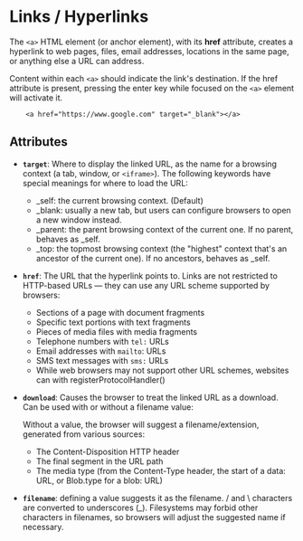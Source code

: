 # Links / Hyperlinks

The `<a>` HTML element (or anchor element), with its **href** attribute, creates a hyperlink to web pages, files, email addresses, locations in the same page, or anything else a URL can address.

Content within each `<a>` should indicate the link's destination. If the href attribute is present, pressing the enter key while focused on the `<a>` element will activate it.

```
    <a href="https://www.google.com" target="_blank"></a>
```

## Attributes

- **`target`**: Where to display the linked URL, as the name for a browsing context (a tab, window, or `<iframe>`). The following keywords have special meanings for where to load the URL:

  - \_self: the current browsing context. (Default)
  - \_blank: usually a new tab, but users can configure browsers to open a new window instead.
  - \_parent: the parent browsing context of the current one. If no parent, behaves as \_self.
  - \_top: the topmost browsing context (the "highest" context that's an ancestor of the current one). If no ancestors, behaves as \_self.

- **`href`**: The URL that the hyperlink points to. Links are not restricted to HTTP-based URLs — they can use any URL scheme supported by browsers:

  - Sections of a page with document fragments
  - Specific text portions with text fragments
  - Pieces of media files with media fragments
  - Telephone numbers with `tel:` URLs
  - Email addresses with `mailto`: URLs
  - SMS text messages with `sms:` URLs
  - While web browsers may not support other URL schemes, websites can with registerProtocolHandler()

- **`download`**: Causes the browser to treat the linked URL as a download. Can be used with or without a filename value:

  Without a value, the browser will suggest a filename/extension, generated from various sources:

  - The Content-Disposition HTTP header
  - The final segment in the URL path
  - The media type (from the Content-Type header, the start of a data: URL, or Blob.type for a blob: URL)

- **`filename`**: defining a value suggests it as the filename. / and \ characters are converted to underscores (\_). Filesystems may forbid other characters in filenames, so browsers will adjust the suggested name if necessary.
